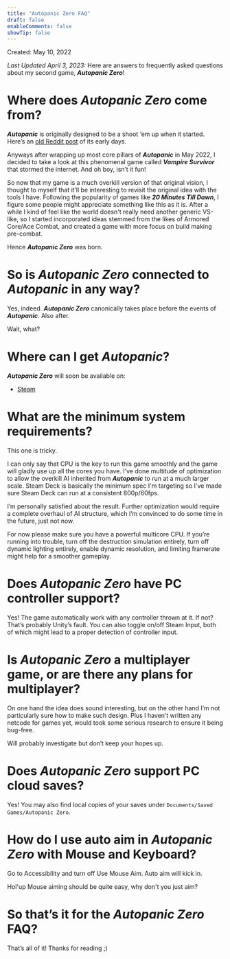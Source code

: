 ```yaml
---
title: "Autopanic Zero FAQ"
draft: false
enableComments: false
showTip: false
---
```


Created: May 10, 2022

*Last Updated April 3, 2023:* Here are answers to frequently asked questions about my second game, ***Autopanic Zero***!

# Where does *Autopanic Zero* come from?

***Autopanic*** is originally designed to be a shoot ‘em up when it started. Here’s an [old Reddit post](https://www.reddit.com/r/Unity3D/comments/fwgt8o/day_7_in_my_twin_stick_shooter_attempt/) of its early days.

Anyways after wrapping up most core pillars of ***Autopanic*** in May 2022, I decided to take a look at this phenomenal game called ***Vampire Survivor*** that stormed the internet. And oh boy, isn’t it fun!

So now that my game is a much overkill version of that original vision, I thought to myself that it’ll be interesting to revisit the original idea with the tools I have. Following the popularity of games like ***20 Minutes Till Dawn***, I figure some people might appreciate something like this as it is. After a while I kind of feel like the world doesn't really need another generic VS-like, so I started incorporated ideas stemmed from the likes of Armored Core/Ace Combat, and created a game with more focus on build making pre-combat.

Hence ***Autopanic Zero*** was born.

# So is *Autopanic Zero* connected to *Autopanic* in any way?

Yes, indeed. ***Autopanic Zero*** canonically takes place before the events of ***Autopanic***. Also after.

Wait, what?

# Where can I get *Autopanic*?

***Autopanic Zero*** will soon be available on:

- [Steam](https://store.steampowered.com/app/1423670/)

<!-- # Now that *Autopanic Zero* is out, what's next?

Still polishing up ***Autopanic***, should be releasing very soon. -->

<!-- # Will *Autopanic Zero* be receiving extra content updates?

I’d like to do so as long as I’m financially available! I find making Autopanic Zero to be a fun side project to test out designs and even contributes retroactively towards ***Autopanic***'s development. But I’m super broke now so I need to polish up and release ***Autopanic*** as soon as possible first.

If you’d like to support development of extra content, please consider buying the DLC. But please only purchase it if you find yourself comfortable supporting the content as it is now.

I’ll also make the project open source whenever I can no longer update it. -->

# What are the minimum system requirements?

This one is tricky.

I can only say that CPU is the key to run this game smoothly and the game will gladly use up all the cores you have. I’ve done multitude of optimization to allow the overkill AI inherited from ***Autopanic*** to run at a much larger scale. Steam Deck is basically the minimum spec I'm targeting so I've made sure Steam Deck can run at a consistent 800p/60fps.

I’m personally satisfied about the result. Further optimization would require a complete overhaul of AI structure, which I’m convinced to do some time in the future, just not now.

For now please make sure you have a powerful multicore CPU. If you’re running into trouble, turn off the destruction simulation entirely, turn off dynamic lighting entirely, enable dynamic resolution, and limiting framerate might help for a smoother gameplay.

# Does *Autopanic Zero* have PC controller support?

Yes! The game automatically work with any controller thrown at it. If not? That’s probably Unity’s fault. You can also toggle on/off Steam Input, both of which might lead to a proper detection of controller input.

# Is *Autopanic Zero* a multiplayer game, or are there any plans for multiplayer?

On one hand the idea does sound interesting, but on the other hand I’m not particularly sure how to make such design. Plus I haven’t written any netcode for games yet, would took some serious research to ensure it being bug-free.

Will probably investigate but don’t keep your hopes up.

# Does *Autopanic Zero* support PC cloud saves?

Yes! You may also find local copies of your saves under `Documents/Saved Games/Autopanic Zero`.

<!-- # I ran into a technical issue with the game. What should I do?

If you need technical support, please have a look in [Autopanic Zero Tech Fixes]({{< ref "/tech-fixes/autopanic-zero" >}}). If the problem still hasn't been resolved, you can find help in [Autopanic Steam Technical Support forum](https://steamcommunity.com/app/1423670/discussions/1/) or in the official Discord server `#autopanic-tech-support` channel, which should help get you sorted. -->


# How do I use auto aim in *Autopanic Zero* with Mouse and Keyboard?

Go to Accessibility and turn off Use Mouse Aim. Auto aim will kick in.

Hol'up Mouse aiming should be quite easy, why don't you just aim?

# So that’s it for the *Autopanic Zero* FAQ?

That’s all of it! Thanks for reading ;)